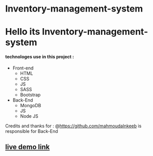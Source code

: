 # Inventory-management-system

# Hello its Inventory-management-system

#### technologes use in this project :
  - Front-end
    - HTML
    - CSS
    - JS
    - SASS
    - Bootstrap
 - Back-End 
    - MongoDB
    - JS
    - Node JS 

Credits and thanks for :
  @https://github.com/mahmoudalnkeeb is responsible for Back-End 

## [live demo link](https://ahmedshehata98.github.io/subscriber-managment/)
